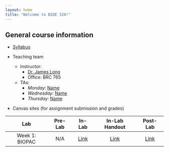 ```yaml
---
layout: home
title: "Welcome to BIOE 320!"
---
```


## General course information
- [Syllabus](general_course_materials/syllabus.pdf)
- Teaching team
	- Instructor:
		- [Dr. James Long](mailto:james.long@rice.edu)
		- Office: BRC 765
	- TAs:
		- *Monday:* [Name](mailto:email@rice.edu)
		- *Wednesday:* [Name](mailto:email@rice.edu)
		- *Thursday:* [Name](mailto:email@rice.edu)
		
- Canvas sites (for assignment submission and grades)

| Lab | Pre-Lab | In-Lab | In-Lab Handout | Post-Lab | 
| :---: | :---: | :---: | :---: | :---: |
| Week 1: BIOPAC | N/A | [Link](inlabs/week_1_BIOPAC.pdf) | [Link](inlabs/week_1_BIOPAC_assignment.pdf) | [Link](postlabs/week_1_BIOPAC.pdf)